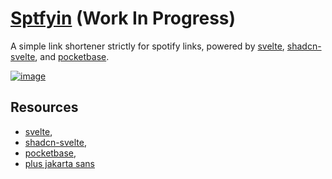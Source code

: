 # [Sptfyin](https://sptfy.in) (Work In Progress)

A simple link shortener strictly for spotify links, powered by [svelte](https://svelte.dev/), [shadcn-svelte](https://shadcn-svelte.com), and [pocketbase](https://pockebase.io).

<a href="https://ibb.co.com/yqWwHQ2"><img src="https://i.ibb.co.com/qpktTr6/image.png" alt="image" border="0"></a>

## Resources
- [svelte](https://svelte.dev/), 
- [shadcn-svelte](https://shadcn-svelte.com), 
- [pocketbase](https://pockebase.io),
- [plus jakarta sans](https://github.com/tokotype/PlusJakartaSans)
